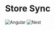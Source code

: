 # Store Sync 
<p>
<img src="https://img.shields.io/badge/Angular-DD0031?style=for-the-badge&logo=angular&logoColor=white" alt="Angular"/>
<img src="https://img.shields.io/badge/nestjs-E0234E?style=for-the-badge&logo=nestjs&logoColor=white" alt="Nest"/>
</p>
